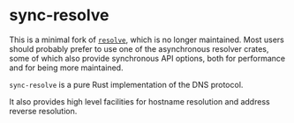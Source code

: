 # sync-resolve

This is a minimal fork of [`resolve`], which is no longer maintained. Most
users should probably prefer to use one of the asynchronous resolver crates,
some of which also provide synchronous API options, both for performance and
for being more maintained.

`sync-resolve` is a pure Rust implementation of the DNS protocol.

It also provides high level facilities for hostname resolution and address
reverse resolution.

[`resolve`]: https://github.com/murarth/resolve

